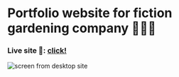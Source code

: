 # Portfolio website for fiction gardening company 🍃🍀🍂

### Live site 🔴: [click!](https://kacperkwinta.github.io/Leafex/)

![screen from desktop site](https://awesomescreenshot.s3.amazonaws.com/image/2054260/20629170-4a50536cb3d3cd1acc51c5d154f4a359.png?X-Amz-Algorithm=AWS4-HMAC-SHA256&X-Amz-Credential=AKIAJSCJQ2NM3XLFPVKA%2F20220121%2Fus-east-1%2Fs3%2Faws4_request&X-Amz-Date=20220121T173100Z&X-Amz-Expires=28800&X-Amz-SignedHeaders=host&X-Amz-Signature=17c8da8111d61d5f7c4dac0baa2ac9655d1b73aac01392f58995a64baa47800c)
